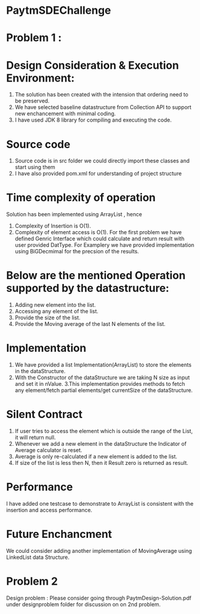 # PaytmSDEChallenge
# Problem 1 : 
# Design Consideration & Execution Environment:
1. The solution has been created with the intension that ordering need to be preserved. 
2. We have selected baseline datastructure from Collection API to support new enchancement with minimal coding. 
3. I have used JDK 8 library for compiling and executing the code. 
# Source code 
1. Source code is in src folder we could directly import these classes and start using them
2. I have also provided pom.xml for understanding of project structure 
# Time complexity of operation
 Solution has been implemented using ArrayList , hence 
 1. Complexity of Insertion is O(1).
 2. Complexity of element access is O(1). 
For the first problem we have defined Genric Interface which could calculate and return result with user provided DatType. 
For Examplery we have provided implementation using BiGDecmimal for the precsion of the results.
# Below are the mentioned Operation supported by the datastructure: 
   1. Adding new element into the list. 
   2. Accessing any element of the list. 
   3. Provide the size of the list. 
   4. Provide the Moving average of the last N elements of the list. 
  # Implementation  
  1. We have provided a list Implementation(ArrayList) to store the elements in the dataStructure. 
  2. With the Constructor of the dataStructure we are taking N size as input and set it in nValue.
  3.This implementation provides methods to fetch any element/fetch partial elements/get currentSize of the dataStructure.
  # Silent Contract
  1. If user tries to access the element which is outside the range of the List, it will return null. 
  2. Whenever we add a new element in the dataStructure the Indicator of Average calculator is reset. 
  3. Average is only re-calculated if a new element is added to the list. 
  4. If size of the list is less then N, then it Result zero is returned as result. 
  # Performance
  I have added one testcase to demonstrate  to ArrayList is consistent with the insertion and access performance.
  # Future Enchancment
  We could consider adding another implementation of MovingAverage using LinkedList data Structure.
  
  # Problem 2 
  Design problem : 
    Please consider going through PaytmDesign-Solution.pdf under designproblem folder for discussion on  on 2nd problem. 
